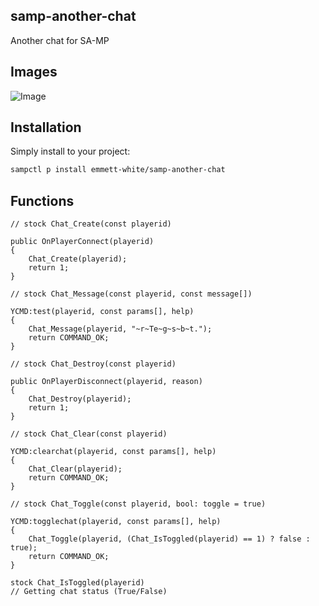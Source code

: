 ## samp-another-chat
Another chat for SA-MP

## Images
![Image](https://i.ibb.co/jWjLBwq/sa-mp-833.png)

## Installation
Simply install to your project:
```bash
sampctl p install emmett-white/samp-another-chat
```

## Functions
```pawn
// stock Chat_Create(const playerid)

public OnPlayerConnect(playerid)
{
    Chat_Create(playerid);
    return 1;
}
```
```pawn
// stock Chat_Message(const playerid, const message[])

YCMD:test(playerid, const params[], help)
{
    Chat_Message(playerid, "~r~Te~g~s~b~t.");
    return COMMAND_OK;
}
```
```pawn
// stock Chat_Destroy(const playerid)

public OnPlayerDisconnect(playerid, reason)
{
    Chat_Destroy(playerid);
    return 1;
}
```
```pawn
// stock Chat_Clear(const playerid)

YCMD:clearchat(playerid, const params[], help)
{
    Chat_Clear(playerid);
    return COMMAND_OK;
}
```
```pawn
// stock Chat_Toggle(const playerid, bool: toggle = true)

YCMD:togglechat(playerid, const params[], help)
{
    Chat_Toggle(playerid, (Chat_IsToggled(playerid) == 1) ? false : true);
    return COMMAND_OK;
}
```
```pawn
stock Chat_IsToggled(playerid)
// Getting chat status (True/False) 
```
